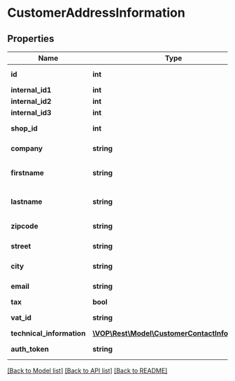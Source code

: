 # CustomerAddressInformation

## Properties
Name | Type | Description | Notes
------------ | ------------- | ------------- | -------------
**id** | **int** | pk customer | [optional] 
**internal_id1** | **int** | internalId1 | [optional] 
**internal_id2** | **int** | Internal id 2 | [optional] 
**internal_id3** | **int** | Internal id 3 | [optional] 
**shop_id** | **int** | internal mapping | [optional] 
**company** | **string** | Company Name | [optional] 
**firstname** | **string** | Company owner firstname | [optional] 
**lastname** | **string** | Company owner lastname | [optional] 
**zipcode** | **string** | company zipcode | [optional] 
**street** | **string** | Company street | [optional] 
**city** | **string** | Company city | [optional] 
**email** | **string** | Company Email | [optional] 
**tax** | **bool** | Tax | [optional] 
**vat_id** | **string** | companys auth token | [optional] 
**technical_information** | [**\VOP\Rest\Model\CustomerContactInformation**](CustomerContactInformation.md) |  | [optional] 
**auth_token** | **string** | companys auth token | [optional] 

[[Back to Model list]](../../README.md#documentation-for-models) [[Back to API list]](../../README.md#documentation-for-api-endpoints) [[Back to README]](../../README.md)

